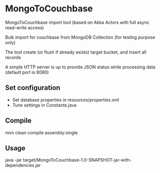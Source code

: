 # MongoToCouchbase
MongoToCouchbase import tool (based on Akka Actors with full async read-write access)

Bulk import for couchbase from MongoDB Collection (for testing purpose only)

The tool create (or flush if already exists) target bucket, and insert all records

A simple HTTP server is up to provide JSON status while processing data (default port is 8080)


Set configuration
-----------------

- Set database properties in resources/properties.xml
- Tune settings in Constants.java


Compile
-------

mvn clean compile assembly:single


Usage
-----

java -jar target/MongoToCouchbase-1.0-SNAPSHOT-jar-with-dependencies.jar <collection-name>

